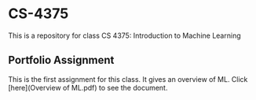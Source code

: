 # CS-4375
This is a repository for class CS 4375: Introduction to Machine Learning

## Portfolio Assignment
This is the first assignment for this class.
It gives an overview of ML.
Click [here](Overview of ML.pdf) to see the document.
